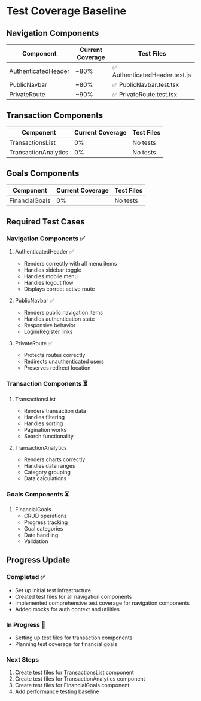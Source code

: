 # Test Coverage Baseline

## Navigation Components
| Component | Current Coverage | Test Files |
|-----------|-----------------|------------|
| AuthenticatedHeader | ~80% | ✅ AuthenticatedHeader.test.js |
| PublicNavbar | ~80% | ✅ PublicNavbar.test.tsx |
| PrivateRoute | ~90% | ✅ PrivateRoute.test.tsx |

## Transaction Components
| Component | Current Coverage | Test Files |
|-----------|-----------------|------------|
| TransactionsList | 0% | No tests |
| TransactionAnalytics | 0% | No tests |

## Goals Components
| Component | Current Coverage | Test Files |
|-----------|-----------------|------------|
| FinancialGoals | 0% | No tests |

## Required Test Cases

### Navigation Components ✅
1. AuthenticatedHeader ✅
   - Renders correctly with all menu items
   - Handles sidebar toggle
   - Handles mobile menu
   - Handles logout flow
   - Displays correct active route

2. PublicNavbar ✅
   - Renders public navigation items
   - Handles authentication state
   - Responsive behavior
   - Login/Register links

3. PrivateRoute ✅
   - Protects routes correctly
   - Redirects unauthenticated users
   - Preserves redirect location

### Transaction Components ⏳
1. TransactionsList
   - Renders transaction data
   - Handles filtering
   - Handles sorting
   - Pagination works
   - Search functionality

2. TransactionAnalytics
   - Renders charts correctly
   - Handles date ranges
   - Category grouping
   - Data calculations

### Goals Components ⏳
1. FinancialGoals
   - CRUD operations
   - Progress tracking
   - Goal categories
   - Date handling
   - Validation

## Progress Update

### Completed ✅
- Set up initial test infrastructure
- Created test files for all navigation components
- Implemented comprehensive test coverage for navigation components
- Added mocks for auth context and utilities

### In Progress 🚧
- Setting up test files for transaction components
- Planning test coverage for financial goals

### Next Steps
1. Create test files for TransactionsList component
2. Create test files for TransactionAnalytics component
3. Create test files for FinancialGoals component
4. Add performance testing baseline 